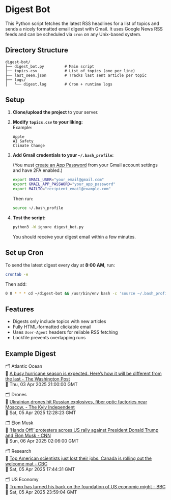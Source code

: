 # Digest Bot

This Python script fetches the latest RSS headlines for a list of topics and sends a nicely formatted email digest with Gmail. It uses Google News RSS feeds and can be scheduled via `cron` on any Unix-based system.

## Directory Structure
```plaintext
digest-bot/
├── digest_bot.py         # Main script
├── topics.csv            # List of topics (one per line)
├── last_seen.json        # Tracks last sent article per topic
├── logs/
│   └── digest.log        # Cron + runtime logs
```
## Setup

1. **Clone/upload the project** to your server.

2. **Modify `topics.csv` to your liking:**  
   Example:
   ```
   Apple
   AI Safety
   Climate Change
   ```


3. **Add Gmail credentials to your `~/.bash_profile`:**

   (You must [create an App Password](https://support.google.com/accounts/answer/185833) from your Gmail account settings and have 2FA enabled.)

   ```bash
   export GMAIL_USER="your_email@gmail.com"
   export GMAIL_APP_PASSWORD="your_app_password"
   export MAILTO="recipient_email@example.com"
   ```

   Then run:

   ```bash
   source ~/.bash_profile
   ```

4. **Test the script:**
   ```bash
   python3 -W ignore digest_bot.py
   ```

   You should receive your digest email within a few minutes.



## Set up Cron
To send the latest digest every day at **8:00 AM**, run:

```bash
crontab -e
```

Then add:

```bash
0 8 * * * cd ~/digest-bot && /usr/bin/env bash -c 'source ~/.bash_profile && /usr/bin/env python3 -W ignore digest_bot.py' >> ~/digest-bot/logs/digest.log 2>&1
```



## Features
- Digests only include topics with new articles
- Fully HTML-formatted clickable email
- Uses `User-Agent` headers for reliable RSS fetching
- Lockfile prevents overlapping runs

## Example Digest
🗂️ Atlantic Ocean<br>
📰 <a href="https://news.google.com/rss/articles/CBMilAFBVV95cUxQaEt5eVoyMzVuODBOb0dmUkdNSmVYSUhQRDJoVGVOOXkwYk8xdTR3LTlITXVVa01abzFGcFY2WFlkeU10R2JOY1NMNWJuNUtJZlJIcm01Z3ZZaGlMa1NsZGkxekVuU2hNVWt0VmRoVHg1RGZkenZCRzZxcE5ZZjY5OWdBWTltYkdkYWNWTXV1NnNQUmlN?oc=5">A busy hurricane season is expected. Here’s how it will be different from the last - The Washington Post</a><br>
📅 Thu, 03 Apr 2025 21:00:00 GMT

🗂️ Drones<br>
📰 <a href="https://news.google.com/rss/articles/CBMilwFBVV95cUxOdlZpV3VOdElZNjNBQUhnVDhycEthVmplYjdWZVBvZnlWaEExdWNhdzU3OXVBY3prbjFHdVFYTF9YbklpUmoydWF3R29EQUszYXdhQi1paXFCdWV0MUpZcFl3emVCdGhqVGw2RXRsZVhUOF8yV2pQZmpfNDhmLUdUSUdjSjl1S1lyamg1aS1TQXoxMF9ES2Jr?oc=5">Ukrainian drones hit Russian explosives, fiber optic factories near Moscow. - The Kyiv Independent</a><br>
📅 Sat, 05 Apr 2025 12:28:23 GMT

🗂️ Elon Musk<br>
📰 <a href="https://news.google.com/rss/articles/CBMif0FVX3lxTFBzNFJIc2JMdWhZSmtObmFTN3ZETnhFSUpMY3FPZFFjTXVPeTc4aGdKRkRYcl9zT1BUeXBXU2w3djNVUFdjaUlVNWJnYVpxd1ptUVJfQTV2SkFORFNIOXRtcVJJOGpESkw2dDZQbldJQ2JsaXZuT3pkckpGa3VRaWvSAXZBVV95cUxQRmFFSDFsTW5tQ1BNTlFHY1FJTmtVbml1amlvTURkR3BNQktCVmVScVRMamdlQ2hOdkVXeVJHRDl0eGJtUHF6YUFpelZFdFFkWXFCN0dRdjRpZndGTE4yWWpLQ3RHQjRhTWNIMmdWRFJGUDQxUFdR?oc=5">‘Hands Off!’ protesters across US rally against President Donald Trump and Elon Musk - CNN</a><br>
📅 Sun, 06 Apr 2025 02:06:00 GMT

🗂️ Research<br>
📰 <a href="https://news.google.com/rss/articles/CBMibkFVX3lxTE8tdWtROVdHa2FnWXJGOE9jUmRqd3NHMzY3XzVvTDhJOGVKMWRHdjYxUXFiQ2ptR2w5eE43eTUyeWVKeVhka2tEM2xpUWZlWFF2bnlRMXM2STVRdkh1NFQxSEVnSnEwcElGQnZfMXFn0gFHQVVfeXFMUEUwNU9KRVk2UEViWU5nellVLTJfalIwOVZrWWJXSlZyVlNjMTgzLWVjc1lqR29MQ2hJWFd2b2NXRXg1c1Fxd1E?oc=5">Top American scientists just lost their jobs. Canada is rolling out the welcome mat - CBC</a><br>
📅 Sat, 05 Apr 2025 17:44:31 GMT

🗂️ US Economy<br>
📰 <a href="https://news.google.com/rss/articles/CBMiWkFVX3lxTE1UbG5rUmFIbFBXbjgxZWhzYnJfODNvS3hVb29HN19oS1M4eU53VVp6NnRDa3hqaFlXcU9NSE5aWWg2QkE4eU5mb0hvOVdsMlpBMDYwMS1KOFhZUdIBX0FVX3lxTE1vOEFsM1ZHSVN2djRCWi0yakFGb0FGTzVZamxBOEJRc0NKaExBaFMwSW1lcjlkNEJBYTRGS09JVkpyVjJtVXdFRHVWS1lIWDZLdkhRYkNNaGtlUGVzelBR?oc=5">Trump has turned his back on the foundation of US economic might - BBC</a><br>
📅 Sat, 05 Apr 2025 23:59:04 GMT